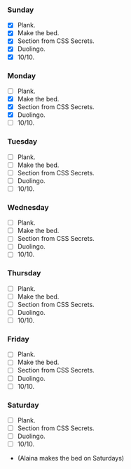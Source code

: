 ### Sunday

- [x] Plank.
- [x] Make the bed.
- [x] Section from CSS Secrets.
- [x] Duolingo.
- [x] 10/10.

### Monday

- [ ] Plank.
- [x] Make the bed.
- [x] Section from CSS Secrets.
- [x] Duolingo.
- [ ] 10/10.

### Tuesday

- [ ] Plank.
- [ ] Make the bed.
- [ ] Section from CSS Secrets.
- [ ] Duolingo.
- [ ] 10/10.

### Wednesday

- [ ] Plank.
- [ ] Make the bed.
- [ ] Section from CSS Secrets.
- [ ] Duolingo.
- [ ] 10/10.

### Thursday

- [ ] Plank.
- [ ] Make the bed.
- [ ] Section from CSS Secrets.
- [ ] Duolingo.
- [ ] 10/10.

### Friday

- [ ] Plank.
- [ ] Make the bed.
- [ ] Section from CSS Secrets.
- [ ] Duolingo.
- [ ] 10/10.

### Saturday

- [ ] Plank.
- [ ] Section from CSS Secrets.
- [ ] Duolingo.
- [ ] 10/10.
- (Alaina makes the bed on Saturdays)